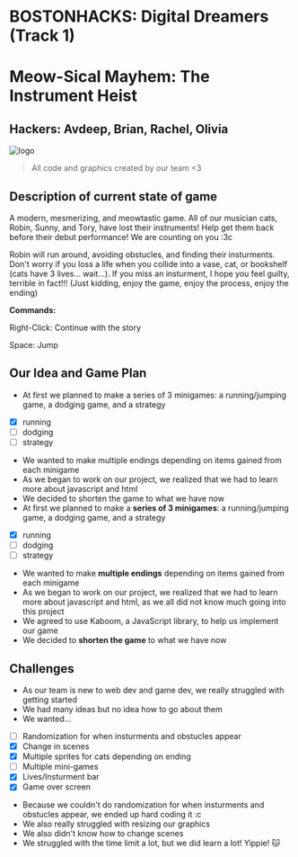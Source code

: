 # BOSTONHACKS: Digital Dreamers (Track 1)

# Meow-Sical Mayhem: The Instrument Heist

## Hackers: Avdeep, Brian, Rachel, Olivia

![logo](https://github.com/AvdeepKaur/bostonhacks/assets/68460340/99700f1b-8304-4829-86c0-946ea1126852)

> All code and graphics created by our team <3

## Description of current state of game

A modern, mesmerizing, and meowtastic game. All of our musician cats, Robin, Sunny, and Tory, have lost their instruments! Help get them back before their debut performance! We are counting on you :3c

Robin will run around, avoiding obstucles, and finding their insturments. Don't worry if you loss a life when you collide into a vase, cat, or bookshelf (cats have 3 lives... wait...). If you miss an insturment, I hope you feel guilty, terrible in fact!!! (Just kidding, enjoy the game, enjoy the process, enjoy the ending)

**Commands:**

Right-Click: Continue with the story

Space: Jump

## Our Idea and Game Plan

- At first we planned to make a series of 3 minigames: a running/jumping game, a dodging game, and a strategy
- [x] running
- [ ] dodging
- [ ] strategy
- We wanted to make multiple endings depending on items gained from each minigame
- As we began to work on our project, we realized that we had to learn more about javascript and html
- We decided to shorten the game to what we have now
- At first we planned to make a **series of 3 minigames**: a running/jumping game, a dodging game, and a strategy
- [x] running
- [ ] dodging
- [ ] strategy
- We wanted to make **multiple endings** depending on items gained from each minigame
- As we began to work on our project, we realized that we had to learn more about javascript and html, as we all did not know much going into this project
- We agreed to use Kaboom, a JavaScript library, to help us implement our game
- We decided to **shorten the game** to what we have now

## Challenges

- As our team is new to web dev and game dev, we really struggled with getting started
- We had many ideas but no idea how to go about them
- We wanted...
- [ ] Randomization for when insturments and obstucles appear
- [x] Change in scenes
- [x] Multiple sprites for cats depending on ending
- [ ] Multiple mini-games
- [x] Lives/Insturment bar
- [x] Game over screen
- Because we couldn't do randomization for when insturments and obstucles appear, we ended up hard coding it :c
- We also really struggled with resizing our graphics
- We also didn't know how to change scenes
- We struggled with the time limit a lot, but we did learn a lot! Yippie! 🐱
